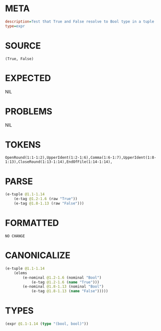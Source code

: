 # META
~~~ini
description=Test that True and False resolve to Bool type in a tuple
type=expr
~~~
# SOURCE
~~~roc
(True, False)
~~~
# EXPECTED
NIL
# PROBLEMS
NIL
# TOKENS
~~~zig
OpenRound(1:1-1:2),UpperIdent(1:2-1:6),Comma(1:6-1:7),UpperIdent(1:8-1:13),CloseRound(1:13-1:14),EndOfFile(1:14-1:14),
~~~
# PARSE
~~~clojure
(e-tuple @1.1-1.14
	(e-tag @1.2-1.6 (raw "True"))
	(e-tag @1.8-1.13 (raw "False")))
~~~
# FORMATTED
~~~roc
NO CHANGE
~~~
# CANONICALIZE
~~~clojure
(e-tuple @1.1-1.14
	(elems
		(e-nominal @1.2-1.6 (nominal "Bool")
			(e-tag @1.2-1.6 (name "True")))
		(e-nominal @1.8-1.13 (nominal "Bool")
			(e-tag @1.8-1.13 (name "False")))))
~~~
# TYPES
~~~clojure
(expr @1.1-1.14 (type "(bool, bool)"))
~~~
